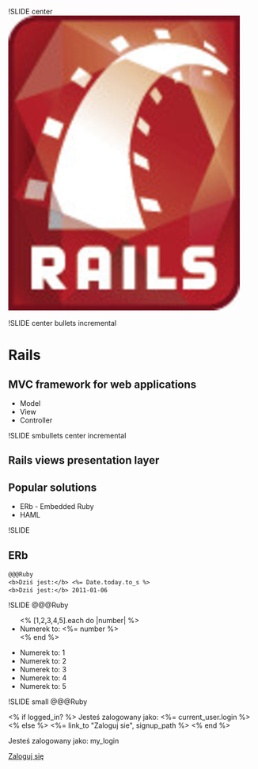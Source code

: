 !SLIDE center
![octocat](rails_logo.jpg)

!SLIDE center bullets incremental
# Rails #
## MVC framework for web applications ##

  * Model
  * View
  * Controller

!SLIDE smbullets center incremental
## Rails views presentation layer ##
## Popular solutions ##
  
  * ERb - Embedded Ruby
  * HAML
  
!SLIDE
## ERb ##

    @@@Ruby
    <b>Dziś jest:</b> <%= Date.today.to_s %>
    <b>Dziś jest:</b> 2011-01-06

!SLIDE
    @@@Ruby                           
    <ul>
    <% [1,2,3,4,5].each do |number| %>
      <li>Numerek to: <%= number %></li>
    <% end %>
    </ul>
    <ul>
      <li>Numerek to: 1</li>
      <li>Numerek to: 2</li>
      <li>Numerek to: 3</li>
      <li>Numerek to: 4</li>
      <li>Numerek to: 5</li>
    </ul>

!SLIDE small
    @@@Ruby
    <p>
      <% if logged_in? %>
        Jesteś zalogowany jako: <%= current_user.login %>
      <% else %>
        <%= link_to "Zaloguj sie", signup_path %>
      <% end %>
    </p>
    <p>Jesteś zalogowany jako: my_login</p>
    <p><a href="/singup">Zaloguj się</a></p>
